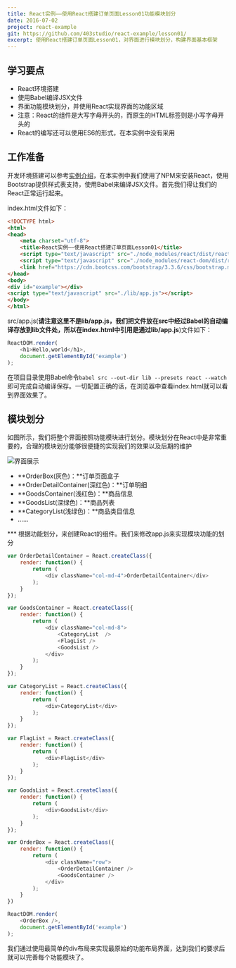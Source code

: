 ```yaml
---
title: React实例——使用React搭建订单页面Lesson01功能模块划分
date: 2016-07-02
project: react-example
git: https://github.com/403studio/react-example/lesson01/
excerpt: 使用React搭建订单页面Lesson01，对界面进行模块划分，构建界面基本框架
---
```


## 学习要点

* React环境搭建
* 使用Babel编译JSX文件
* 界面功能模块划分，并使用React实现界面的功能区域
* 注意：React的组件是大写字母开头的，而原生的HTML标签则是小写字母开头的
* React的编写还可以使用ES6的形式，在本实例中没有采用

## 工作准备

开发环境搭建可以参考[实例介绍](http://blog.403studio.com/react-example/)，在本实例中我们使用了NPM来安装React，使用Bootstrap提供样式表支持，使用Babel来编译JSX文件。首先我们得让我们的React正常运行起来。

index.html文件如下：
```html
<!DOCTYPE html>
<html>
<head>
    <meta charset="utf-8">
    <title>React实例——使用React搭建订单页面Lesson01</title>
    <script type="text/javascript" src="./node_modules/react/dist/react.js"></script>
    <script type="text/javascript" src="./node_modules/react-dom/dist/react-dom.js"></script>
    <link href="https://cdn.bootcss.com/bootstrap/3.3.6/css/bootstrap.min.css" rel="stylesheet">
</head>
<body>
<div id="example"></div>
<script type="text/javascript" src="./lib/app.js"></script>
</body>
</html>
```

src/app.js(**请注意这里不是lib/app.js，我们把文件放在src中经过Babel的自动编译存放到lib文件处，所以在index.html中引用是通过lib/app.js**)文件如下：
```javascript
ReactDOM.render(
    <h1>Hello,world</h1>,
    document.getElementById('example')
);
```

在项目目录使用Babel命令`babel src --out-dir lib --presets react --watch`即可完成自动编译保存。一切配置正确的话，在浏览器中查看index.html就可以看到界面效果了。

## 模块划分

如图所示，我们将整个界面按照功能模块进行划分。模块划分在React中是非常重要的，合理的模块划分能够很便捷的实现我们的效果以及后期的维护

![界面展示](http://blog.403studio.com/react-example/img/lesson01-01.png)

* **OrderBox(灰色)：**订单页面盒子
* **OrderDetailContainer(深红色)：**订单明细
* **GoodsContainer(浅红色)：**商品信息
* **GoodsList(深绿色)：**商品列表
* **CategoryList(浅绿色)：**商品类目信息
* ......

*** 根据功能划分，来创建React的组件。我们来修改app.js来实现模块功能的划分

```javascript
var OrderDetailContainer = React.createClass({
    render: function() {
        return (
            <div className="col-md-4">OrderDetailContainer</div>
        );
    }
});

var GoodsContainer = React.createClass({
    render: function() {
        return (
            <div className="col-md-8">
                <CategoryList  />
                <FlagList />
                <GoodsList />
            </div>
        );
    }
});

var CategoryList = React.createClass({
    render: function() {
        return (
            <div>CategoryList</div>
        );
    }
});

var FlagList = React.createClass({
    render: function() {
        return (
            <div>FlagList</div>
        );
    }
});

var GoodsList = React.createClass({
    render: function() {
        return (
            <div>GoodsList</div>
        );
    }
});

var OrderBox = React.createClass({
    render: function() {
        return (
            <div className="row">
                <OrderDetailContainer />
                <GoodsContainer />
            </div>
        );
    }
})

ReactDOM.render(
    <OrderBox />,
    document.getElementById('example')
);
```
我们通过使用最简单的div布局来实现最原始的功能布局界面，达到我们的要求后就可以完善每个功能模块了。
